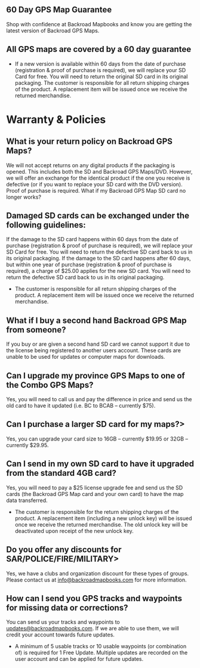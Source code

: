 ## 60 Day GPS Map Guarantee  

Shop with confidence at Backroad Mapbooks and know you are getting the latest version of Backroad GPS Maps.

## All GPS maps are covered by a 60 day guarantee

* If a new version is available within 60 days from the date of purchase (registration & proof of purchase is required), we will replace your SD Card for free. You will need to return the original SD card in its original packaging. The customer is responsible for all return shipping charges of the product. A replacement item will be issued once we receive the returned merchandise. 

# Warranty & Policies

## What is your return policy on Backroad GPS Maps?

We will not accept returns on any digital products if the packaging is opened. This includes both the SD and Backroad GPS Maps/DVD. However, we will offer an exchange for the identical product if the one you receive is defective (or if you want to replace your SD card with the DVD version). Proof of purchase is required.
What if my Backroad GPS Map SD card no longer works?

## Damaged SD cards can be exchanged under the following guidelines:

If the damage to the SD card happens within 60 days from the date of purchase (registration & proof of purchase is required), we will replace your SD Card for free. You will need to return the defective SD card back to us in its original packaging.
If the damage to the SD card happens after 60 days, but within one year of purchase (registration & proof of purchase is required), a charge of $25.00 applies for the new SD card. You will need to return the defective SD card back to us in its original packaging.

* The customer is responsible for all return shipping charges of the product. A replacement item will be issued once we receive the returned merchandise.

## What if I buy a second hand Backroad GPS Map from someone?

If you buy or are given a second hand SD card we cannot support it due to the license being registered to another users account. These cards are unable to be used for updates or computer maps for downloads.

## Can I upgrade my province GPS Maps to one of the Combo GPS Maps?

Yes, you will need to call us and pay the difference in price and send us the old card to have it updated (i.e. BC to BCAB – currently $75).

## Can I purchase a larger SD card for my maps?>

Yes, you can upgrade your card size to 16GB – currently $19.95 or 32GB – currently $29.95.

## Can I send in my own SD card to have it upgraded from the standard 4GB card?

Yes, you will need to pay a $25 license upgrade fee and send us the SD cards (the Backroad GPS Map card and your own card) to have the map data transferred.

* The customer is responsible for the return shipping charges of the product. A replacement item (including a new unlock key) will be issued once we receive the returned merchandise. The old unlock key will be deactivated upon receipt of the new unlock key.

## Do you offer any discounts for SAR/POLICE/FIRE/MILITARY>

Yes, we have a clubs and organization discount for these types of groups. Please contact us at info@backroadmapbooks.com for more information.

## How can I send you GPS tracks and waypoints for missing data or corrections?

You can send us your tracks and waypoints to updates@backroadmapbooks.com. If we are able to use them, we will credit your account towards future updates.

* A minimum of 5 usable tracks or 10 usable waypoints (or combination of) is required for 1 Free Update. Multiple updates are recorded on the user account and can be applied for future updates.